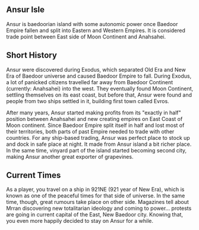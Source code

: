 ## Ansur Isle
Ansur is baedoorian island with some autonomic power once Baedoor Empire fallen and split into Eastern and Western Empires. It is considered trade point between East side of Moon Continent and Anahsahei.

## Short History
Ansur were discovered during Exodus, which separated Old Era and New Era of Baedoor universe and caused Baedoor Empire to fall. During Exodus, a lot of panicked citizens travelled far away from Baedoor Continent (currently: Anahsahei) into the west. They eventually found Moon Continent, settling themselves on its east coast, but before that, Ansur were found and people from two ships settled in it, building first town called Evros.

After many years, Ansur started making profits from its "exactly in half" position between Anahsahei and new creating empires on East Coast of Moon continent. Since Baedoor Empire split itself in half and lost most of their territories, both parts of past Empire needed to trade with other countries. For any ship-based trading, Ansur was perfect place to stock up and dock in safe place at night. It made from Ansur island a bit richer place. In the same time, vinyard part of the island started becoming second city, making Ansur another great exporter of grapevines.

## Current Times
As a player, you travel on a ship in 921NE (921 year of New Era), which is known as one of the peaceful times for that side of universe. In the same time, though, great rumours take place on other side. Magazines tell about Mrran discovering new totalitarian ideology and coming to power... protests are going in current capital of the East, New Baedoor city. Knowing that, you even more happily decided to stay on Ansur for a while.